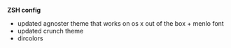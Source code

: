 **ZSH config**
 - updated agnoster theme that works on os x out of the box + menlo font
 - updated crunch theme
 - dircolors